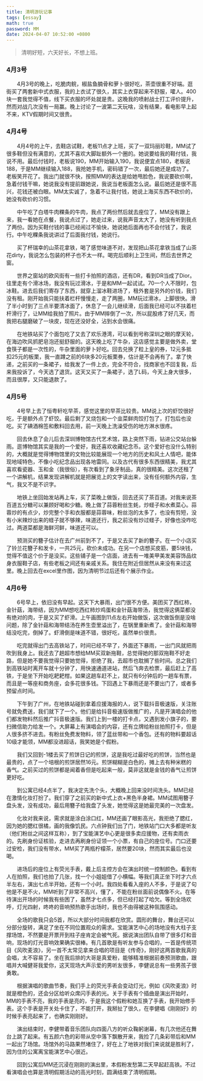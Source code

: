 ```yaml
---
title: 清明游玩记事
tags: [essay]
math: true
password: MM
date: 2024-04-07 10:52:00 +0800
---
```


>清明好短，六天好长，不想上班。

### 4月3号
&emsp;&emsp;4月3号的晚上，吃脆肉鲩，椒盐鱼腩骨和萝卜很好吃，茶壶很重不好端。逛街买了两套新中式衣服，我的上衣试了很久，其实上衣穿起来不舒服，嚯人。400块一套我觉得不值，线下买衣服的坏处就是贵。这晚我的喷射战士打工评价提升，然而对战几次没有一局赢。晚上讨论了一波第二天玩啥，没有结果，看电影早上起不来，KTV假期时间又很贵。

### 4月4号
&emsp;&emsp;4月4号的上午，去鞋店试鞋，老板11点才上班，买了一双玛丽珍鞋，MM试了很多鞋但没有满意的，尤其不喜欢大脚趾额外一个圈的。她说要给我的鞋付钱，我说不用。最后付钱时，老板说190，MM开始输入190，我说便宜点180，老板说188，于是MM继续输入188，我抢她手机，密码错了一次，最后她还是成功了。老板笑开花了。我出门就很不快，按照MM的表达是给她甩脸色，我说要砍价啊，急着付钱干嘛，她说我没有提前跟她说，我说当老板面怎么说。最后她还是很不高兴，花钱还被白眼。MM太实诚了，急着不让我付钱，她说上海买东西不砍价的，她没有砍价的习惯。

&emsp;&emsp;中午吃了白塔牛肉粿条的牛肉，我点了两份然后就去座位了，MM没有跟上来，我一看她在点餐，我说点过了，她走过来，说我声音太大了，她没有听到我点了两份。因为买鞋付钱的事已经闹过不愉快，她说她后面再也不会付钱了，我说行。中午吃粿条我说讲过了后面我付钱，她说行。

&emsp;&emsp;买了杯瑞幸的山茶花拿铁，喝了感觉味道不对，发现把山茶花拿铁当成了山茶花dirty，我说怎么包装的杯子也不太一样。喝完后顺利上卫生间，然后去世界之窗。

&emsp;&emsp;世界之窗站的欧风街有一些打卡拍照的酒店，还有DR，看到DR当成了Dior。往里走有个滑冰场，我没有玩过滑冰，于是和MM一起试试。70一个人不限时，包冰鞋。进去后我们寄存了东西，就穿上溜冰鞋进场了，租外套是另外的价钱，我们没有租。刚开始我只能扶着栏杆慢慢走，走了两圈，MM玩过滑冰，上脚很快。滑了半小时到了三点半要清冰面了，休息了一会儿继续滑，后面我已经可以不扶着栏杆滑行了，让MM给我拍了照片。由于MM摔倒了一次，所以屁股疼了好几天，而我把右腿磨破了一块皮，现在还没好全，沾到水会很痛。

&emsp;&emsp;在地铁站买了个面包吃了又去了欢乐港湾，可以看到号称深圳之眼的摩天轮，在海边吹风抓肥皂泡还挺舒服的。这天晚上吃了牛杂，这店感觉主要是做外卖，堂食筷子都是一次性的，牛杂里面的萝卜好吃。回去兑换了粒上皇的券，12元多抵扣25元的板栗，我一直蹲之前的6块多20元板栗券，估计是不会再有了。拿了快递，之前买的一条裙子，给我发了一件上衣，完全不符合，找商家也不回复我，后来我投诉了，今天选了退货。这天又买了一条裙子，选了L码，今天上身大很多，而且很厚，又只能退款了。

### 4月5号

&emsp;&emsp;4号早上去了恒粤轩吃早茶，感觉这里的早茶比较贵。MM说上次的虾饺很好吃，于是额外点了虾饺。最后剩了叉烧包和一个韭菜鲜肉饺打包了，打包后也没吃。买了碘酒棉签和敷料回去用，前一天晚上洗澡受伤的地方淋水很疼。

&emsp;&emsp;回去休息了会儿后去深圳博物馆古代艺术馆，路上突然下雨，钻进公交站台躲雨。逛博物馆其实是我的一个爱好，我还喜欢收藏纪念币。这个爱好也没什么特别的，大概就是觉得博物馆里的文物比较能展现一个地方的历史和风土人情吧，能体现地域特色，不像小吃纪念品出现各地雷同。以及古代有很多东西很精美，我尤其喜欢看瓷器、玉和金（我很俗），有次看到了象牙制品，真的很精美。这次还租了一个讲解机，结果发现讲解机就是把展览上的文字读出来，没有任何额外内容，生气，我又不是不识字。

&emsp;&emsp;地铁上坐回始发站再上车，买了菜晚上做饭，回去还买了茶百道。对我来说茶百道五分糖可以兼顾好喝和少糖。晚上做了蒜蓉粉丝生蚝，炒蛏子和水煮菜心。蒜蓉炒的有点少，炒完整个手和衣服都是蒜蓉味，粉丝泡的太多了，也没有剪短，没有小米辣炒出来的蛏子就不够辣，味道还行，我之前没有炒过蛏子，好像也没咋吃过。两道菜都是海鲜河鲜，味道还可以。

&emsp;&emsp;预测买的簪子估计在去广州前到不了，于是又去买了新的簪子。在一个小店买了铃兰花簪子和发卡，一共25元，砍价未成功。在另一个店想买皮筋，要5块钱，觉得不值这个价于是没买。这些铺子是一个店面，进去有一堆美甲美发美容饰品纹身衣服鞋子店，有些老板之间还有亲戚关系。我住在附近但居然从来没有来过这里。晚上回去在excel里作图，因为清明节过后还有个展示作业。

### 4月6号

&emsp;&emsp;6号早上，依旧没有早起。这天下大暴雨，出门很不方便。美团买了西红柿，金针菇，海带结，因为MM想吃西红柿炒鸡蛋和金针菇海带汤，我觉得这俩菜都没有绝对的肉，于是又买了虾滑。上午画图到11点左右开始做饭，这次做饭倒是没啥问题，除了金针菇和海带结汤在养生壶里溢出了，在锅里重新煮了。金针菇和海带结没吃完，倒掉了。虾滑倒是味道不错，很好吃，虽然单价很贵。

&emsp;&emsp;吃完就得出门去高铁站了，时间已经不早了，外面还下暴雨，一出门风就把雨吹到我身上。我还去了趟超市想给MM买双新拖鞋，总觉得她的那双拖鞋不好走路，但是她不要我觉得只要她觉得，拒绝了我，去超市也耽搁了些时间。总之我们到高铁站时离开车就十分钟了，用快速通道进站，然后飞奔去检票，最后赶上了高铁，于是坐下开始吃耙耙柑。如果这趟车赶不上，就只有6分钟后的一趟车有票，而且是一等座和商务座，会多花很多钱。下回遇上下暴雨还是不要出门了，或者多预留点时间。

&emsp;&emsp;下午到了广州，在地铁站碰到拿着应援海报的人，说下载抖音极速版，关注账号就免费送，我们就下了一个。他们是给抖音极速版做推广的，凡是开演唱会的他们都发物料然后推广抖音极速版。我们上到一楼的打卡点，又遇到发小旗子的，要扫微信助力给发一个。大屏幕上有演唱会的内容，还有立牌给粉丝拍照打卡，但是人很多挤不进去。有粉丝免费发物料，领了蓝丝带和一个香包。还有的物料要超话10级才能领，MM都没进超话，我笑她是个假粉。

&emsp;&emsp;我们又回到-1楼去买了煎饼日记的煎饼，这是我吃过最好吃的煎饼，当然也是最贵的，点了一个培根的煎饼居然16元。煎饼糊糊是白色的，摊上去有种米糕的香气。之前买过的煎饼都是闻着香但是吃起来一般，莫非这就是金钱的香气让煎饼更好吃。

&emsp;&emsp;到公寓已经4点半了，我决定先洗个头，大概晚上回来没时间洗头。MM已经在激情化妆打扮了。我们穿了之前买的新中式上衣+黑色半身裙。MM试图用簪子盘头发，没有成功，最后用簪子给我盘了头发，她觉得这是她最完美的一次盘发。

&emsp;&emsp;化妆对我来说，需求就是涂白涂口红，MM还画了眼影高光，我拒绝了腮红，因为她的腮红很橘，画的我像饥民。六点钟我们出了门，地铁站门口大多都是听友（他们粉丝之间这样互称），到了宝能演艺中心更是很多卖应援物，还有卖雨衣的。先刷身份证核验，走进去再刷身份证领一个小票，有自己的座位号。门口还要过安检，我们没有带水，MM买了两瓶柠檬茶，居然要20块，然而其实最后也没喝。

&emsp;&emsp;进场后的座位上有荧光手表，戴上后主控方会在演出时统一控制颜色。看到有人在拍照，我们也拍了几张，找一个小姐姐借了小横幅。等我们真正坐下时才六点半左右，演出七点半开始，还有一个小时。我四处看看入座的人不多，于是说了句他是不是不火，MM听到了非常不高兴，懂了，不能在粉丝面前说偶像不火。在等待演出开场的时候我有些困了，虽然才七点多，但已经打起了哈欠。等到全场欢呼，灯光四射，咚咚的音响预热歌手出场时，我也不由得被这种氛围感动。

&emsp;&emsp;全场的歌我只会5首，所以大部分时间我都在欣赏。圆形的舞台，舞台还可以分部分旋转，满足了坐在不同位置观众的需求。宝能演艺中心的场地没有大柱子支撑场馆，不然要是开票开到柱子座肯定会被气死。据说演出团队自带了很多灯和音响，现场的灯光音响效果确实很棒。有几首歌是有听友参与合唱的，一首是传统项目《风吹麦浪》，另一首不太常见拿来合唱的项目是《传奇》，刚好这两首歌我真的会唱，太不容易了。坐在我后排的大哥是真爱粉，能够精准根据前奏预测歌曲，跟唱并大喊健哥我爱你，这天现场大声示爱的男听友很多，李健说总有一些男孩子很勇敢。

&emsp;&emsp;根据演唱的歌曲节奏，我们手上的荧光手表会变动灯光，例如《风吹麦浪》时就是橙色的，还会分区给听众席闪手表的光。关于手表有个插曲是演出开始时，MM的手表不亮，我的手表是亮的，于是我这个假粉和她互换了手表，我开始修手表。这个手表是开关处卡住了，不能打开，我掰扯了很久，在李健唱《刚刚好》的时候手表亮起来了，也确实刚刚好。

&emsp;&emsp;演出结束时，李健带着音乐团队向四面八方的听众鞠躬谢幕，有几次他还在舞台上跳了起来。有五颜六色的彩带从空中落下飘散开来，我捡了几条彩带后和MM一起出了场馆。场馆外的马路果然堵住了，好在上了地铁对我们来说就是胜利了，因为住的公寓离宝能演艺中心很近。

&emsp;&emsp;回到公寓后MM还沉浸在刚刚的演出里，本假粉发愁第二天早起赶高铁。不过看演唱会也算是清明假期活动的高光时刻，圆满结束了清明假期。








